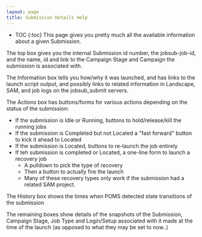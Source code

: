```yaml
---
layout: page
title: Submission Details Help
---
```

* TOC
{:toc}
This page gives you pretty much all the available information about a given Submission.

The top box gives you the internal Submission id number, the jobsub-job-id, and the name, id and link to the Campaign Stage and Campaign the submission is associated with.

The Information box tells you how/why it was launched, and has links to the launch script output, and possibly links to related information in Landscape, SAM, and job logs on the jobsub_submit servers.

The Actions box has buttons/forms for various actions depending on the status of the submission:

* If the submission is Idle or Running, buttons to hold/release/kill the running jobs
* If the submission is Completed but not Located a "fast forward" button to kick it ahead to Located
* If the submission is Located, buttons to re-launch the job entirely
* If teh submission is completed or Located, a one-line form to launch a recovery job
  * A pulldown to pick the type of recovery
  * Then a button to actually fire the launch
  * Many of these recovery types only work if the submission had a related SAM project.

The History box shows the times when POMS detected state transitions of the submission

The remaining boxes show details of the snapshots of the Submission, Campaign Stage, Job Type and Login/Setup associated with it made at the time of the launch (as opposed to what they may be set to now..)